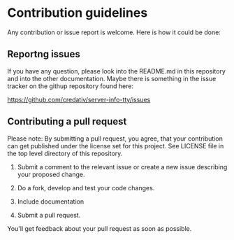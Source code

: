 # Contribution guidelines

Any contribution or issue report is welcome. Here is how it could be 
done:


## Reportng issues

If you have any question, please look into the README.md in this 
repository and into the other documentation. Maybe there is something
in the issue tracker on the githup repository found here:

https://github.com/credativ/server-info-tty/issues


## Contributing a pull request

Please note: By submitting a pull request, you agree, that your contribution
can get published under the license set for this project. See LICENSE file
in the top level directory of this repository.


1. Submit a comment to the relevant issue or create a new issue 
   describing your proposed change.

2. Do a fork, develop and test your code changes.

3. Include documentation

4. Submit a pull request.


You'll get feedback about your pull request as soon as possible.


